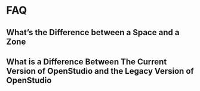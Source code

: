 # FAQ
## What’s the Difference between a Space and a Zone
## What is a Difference Between The Current Version of OpenStudio and the Legacy Version of OpenStudio

 
  
  

